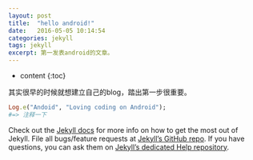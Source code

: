 ```yaml
---
layout: post
title:  "hello android!"
date:   2016-05-05 10:14:54
categories: jekyll
tags: jekyll
excerpt: 第一发表android的文章。
---
```


* content
{:toc}

其实很早的时候就想建立自己的blog，踏出第一步很重要。

```ruby
Log.e("Andoid", "Loving coding on Android");
#=> 注释一下
```

Check out the [Jekyll docs][jekyll] for more info on how to get the most out of Jekyll. File all bugs/feature requests at [Jekyll’s GitHub repo][jekyll-gh]. If you have questions, you can ask them on [Jekyll’s dedicated Help repository][jekyll-help].

[jekyll]:      http://jekyllrb.com
[jekyll-gh]:   https://github.com/jekyll/jekyll
[jekyll-help]: https://github.com/jekyll/jekyll-help
